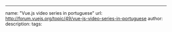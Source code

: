 ---
name: "Vue.js video series in portuguese"
url: http://forum.vuejs.org/topic/49/vue-js-video-series-in-portuguese
author: 
description: 
tags: